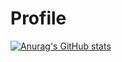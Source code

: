 # Profile
[![Anurag's GitHub stats](https://github-readme-stats.vercel.app/api?username=Kin-Xemer&show_icons=true&theme=radical
)](https://github.com/anuraghazra/github-readme-stats)
